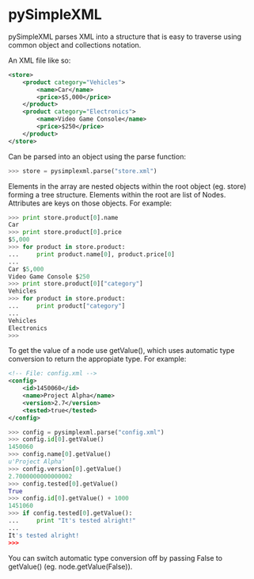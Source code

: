 # pySimpleXML

pySimpleXML parses XML into a structure that is easy to traverse using common
object and collections notation.

An XML file like so:

```xml
<store>
    <product category="Vehicles">
        <name>Car</name>
        <price>$5,000</price>
    </product>
    <product category="Electronics">
        <name>Video Game Console</name>
        <price>$250</price>
    </product>
</store>
```

Can be parsed into an object using the parse function:

```python
>>> store = pysimplexml.parse("store.xml")
```

Elements in the array are nested objects within the root object (eg. store) forming 
a tree structure. Elements within the root are list of Nodes. Attributes 
are keys on those objects. For example:

```python
>>> print store.product[0].name
Car
>>> print store.product[0].price
$5,000
>>> for product in store.product:
...     print product.name[0], product.price[0]
... 
Car $5,000
Video Game Console $250
>>> print store.product[0]["category"]
Vehicles
>>> for product in store.product:
...     print product["category"]
... 
Vehicles
Electronics
>>>
```

To get the value of a node use getValue(), which uses automatic type 
conversion to return the appropiate type. For example:

```xml
<!-- File: config.xml -->
<config>
    <id>1450060</id>
    <name>Project Alpha</name>
    <version>2.7</version>
    <tested>true</tested>
</config>
```

```python
>>> config = pysimplexml.parse("config.xml")
>>> config.id[0].getValue()
1450060
>>> config.name[0].getValue()
u'Project Alpha'
>>> config.version[0].getValue()
2.7000000000000002
>>> config.tested[0].getValue()
True
>>> config.id[0].getValue() + 1000
1451060
>>> if config.tested[0].getValue():
...     print "It's tested alright!"
... 
It's tested alright!
>>>
```

You can switch automatic type conversion off by passing False to getValue()
(eg. node.getValue(False)).